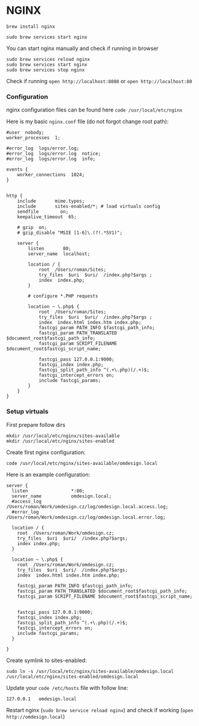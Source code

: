 # NGINX

```
brew install nginx
```

```
sudo brew services start nginx
```

You can start nginx manually and check if running in browser

```
sudo brew services reload nginx
sudo brew services start nginx
sudo brew services stop nginx
```

Check if running `open http://localhost:8080` or `open http://localhost:80`

### Configuration

nginx configuration files can be found here `code /usr/local/etc/nginx`

Here is my basic `nginx.conf` file (do not forgot change root path):

```
#user  nobody;
worker_processes  1;

#error_log  logs/error.log;
#error_log  logs/error.log  notice;
#error_log  logs/error.log  info;

events {
    worker_connections  1024;
}


http {
    include       mime.types;
    include       sites-enabled/*; # load virtuals config
    sendfile        on;
    keepalive_timeout  65;

    # gzip  on;
    # gzip_disable "MSIE [1-6]\.(?!.*SV1)";

    server {
        listen       80;
        server_name  localhost;

        location / {
            root  /Users/roman/Sites;
            try_files  $uri  $uri/  /index.php?$args ;
            index  index.php;
        }

        # configure *.PHP requests

        location ~ \.php$ {
            root  /Users/roman/Sites;
            try_files  $uri  $uri/  /index.php?$args ;
            index  index.html index.htm index.php;
            fastcgi_param PATH_INFO $fastcgi_path_info;
            fastcgi_param PATH_TRANSLATED $document_root$fastcgi_path_info;
            fastcgi_param SCRIPT_FILENAME $document_root$fastcgi_script_name;

            fastcgi_pass 127.0.0.1:9000;
            fastcgi_index index.php;
            fastcgi_split_path_info ^(.+\.php)(/.+)$;
            fastcgi_intercept_errors on;
            include fastcgi_params;
        }
    }
}
```

### Setup virtuals

First prepare follow dirs

```
mkdir /usr/local/etc/nginx/sites-available
mkdir /usr/local/etc/nginx/sites-enabled
```

Create first nginx configuration:

```
code /usr/local/etc/nginx/sites-available/omdesign.local
```

Here is an example configuration:

```
server {
  listen                *:80;
  server_name           omdesign.local;
  #access_log           /Users/roman/Work/omdesign.cz/log/omdesign.local.access.log;
  #error_log            /Users/roman/Work/omdesign.cz/log/omdesign.local.error.log;

  location / {
    root  /Users/roman/Work/omdesign.cz;
    try_files  $uri  $uri/  /index.php?$args;
    index index.php;
  }

  location ~ \.php$ {
    root  /Users/roman/Work/omdesign.cz;
    try_files  $uri  $uri/  /index.php?$args;
    index  index.html index.htm index.php;

    fastcgi_param PATH_INFO $fastcgi_path_info;
    fastcgi_param PATH_TRANSLATED $document_root$fastcgi_path_info;
    fastcgi_param SCRIPT_FILENAME $document_root$fastcgi_script_name;


    fastcgi_pass 127.0.0.1:9000;
    fastcgi_index index.php;
    fastcgi_split_path_info ^(.+\.php)(/.+)$;
    fastcgi_intercept_errors on;
    include fastcgi_params;
  }

}
```

Create symlink to sites-enabled:

```
sudo ln -s /usr/local/etc/nginx/sites-available/omdesign.local /usr/local/etc/nginx/sites-enabled/omdesign.local
```

Update your `code /etc/hosts` file with follow line:

```
127.0.0.1   omdesign.local
```

Restart nginx (`sudo brew service reload nginx`) and check if working (`open http://omdesign.local`)